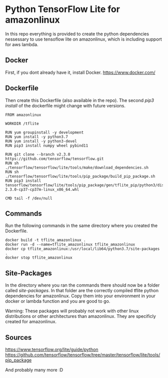 # Python TensorFlow Lite for amazonlinux

In this repo everything is provided to create the python dependencies nessessary to use tensoflow lite on amazonlinux, which is including support for aws lambda.

## Docker

First, if you dont already have it, install Docker. https://www.docker.com/

## Dockerfile

Then create this Dockerfile (also available in the repo).
The second *pip3 install* of the dockerfile might change with future versions.

    FROM amazonlinux

    WORKDIR /tflite

    RUN yum groupinstall -y development
    RUN yum install -y python3.7
    RUN yum install -y python3-devel
    RUN pip3 install numpy wheel pybind11

    RUN git clone --branch v2.3.0 https://github.com/tensorflow/tensorflow.git
    RUN sh ./tensorflow/tensorflow/lite/tools/make/download_dependencies.sh
    RUN sh ./tensorflow/tensorflow/lite/tools/pip_package/build_pip_package.sh
    RUN pip3 install tensorflow/tensorflow/lite/tools/pip_package/gen/tflite_pip/python3/dist/tflite_runtime-2.3.0-cp37-cp37m-linux_x86_64.whl

    CMD tail -f /dev/null

## Commands

Run the following commands in the same directory where you created the Dockerfile.

    docker build -t tflite_amazonlinux .
    docker run -d --name=tflite_amazonlinux tflite_amazonlinux
    docker cp tflite_amazonlinux:/usr/local/lib64/python3.7/site-packages .
    docker stop tflite_amazonlinux

## Site-Packages

In the directory where you ran the commands there should now be a folder called *site-packages*. In that folder are the correctly compiled tflite python dependencies for amazonlinux. Copy them into your environment in your docker or lambda function and you are good to go.

Warning: These packages will probably not work with other linux distributions or other architectures than amazonlinux. They are specificly created for amazonlinux.

## Sources

https://www.tensorflow.org/lite/guide/python
https://github.com/tensorflow/tensorflow/tree/master/tensorflow/lite/tools/pip_package

And probably many more :D 
